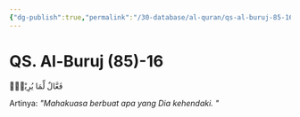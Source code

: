 ```yaml
---
{"dg-publish":true,"permalink":"/30-database/al-quran/qs-al-buruj-85-16/"}
---
```



# QS. Al-Buruj (85)-16
فَعَّالٌ لِّمَا يُرِيْدُۗ 

Artinya: *"Mahakuasa berbuat apa yang Dia kehendaki. "*
